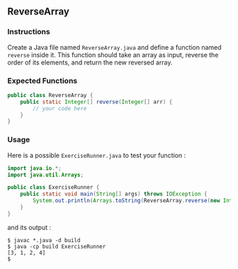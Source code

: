 ## ReverseArray

### Instructions

Create a Java file named `ReverseArray.java` and define a function named `reverse` inside it. This function should take an array as input, reverse the order of its elements, and return the new reversed array.

### Expected Functions

```java
public class ReverseArray {
    public static Integer[] reverse(Integer[] arr) {
        // your code here
    }
}
```

### Usage

Here is a possible `ExerciseRunner.java` to test your function :

```java
import java.io.*;
import java.util.Arrays;

public class ExerciseRunner {
    public static void main(String[] args) throws IOException {
        System.out.println(Arrays.toString(ReverseArray.reverse(new Integer[]{4, 2, 1, 3})));
    }
}
```

and its output :

```shell
$ javac *.java -d build
$ java -cp build ExerciseRunner
[3, 1, 2, 4]
$
```
